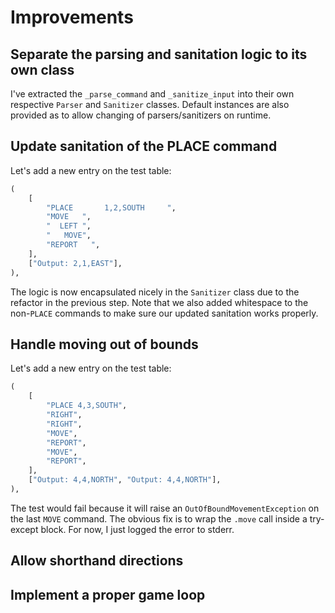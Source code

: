 # Improvements

## Separate the parsing and sanitation logic to its own class

I've extracted the `_parse_command` and `_sanitize_input` into their own respective `Parser` and `Sanitizer` classes.
Default instances are also provided as to allow changing of parsers/sanitizers on runtime.

## Update sanitation of the PLACE command

Let's add a new entry on the test table:

```python
(
    [
        "PLACE       1,2,SOUTH     ",
        "MOVE   ",
        "  LEFT ",
        "   MOVE",
        "REPORT   ",
    ],
    ["Output: 2,1,EAST"],
),
```

The logic is now encapsulated nicely in the `Sanitizer` class due to the refactor in the previous step. Note that we
also added whitespace to the non-`PLACE` commands to make sure our updated sanitation works properly.

## Handle moving out of bounds

Let's add a new entry on the test table:

```python
(
    [
        "PLACE 4,3,SOUTH",
        "RIGHT",
        "RIGHT",
        "MOVE",
        "REPORT",
        "MOVE",
        "REPORT",
    ],
    ["Output: 4,4,NORTH", "Output: 4,4,NORTH"],
),
```

The test would fail because it will raise an `OutOfBoundMovementException` on the last `MOVE` command. The obvious fix
is to wrap the `.move` call inside a try-except block. For now, I just logged the error to stderr.

## Allow shorthand directions

## Implement a proper game loop